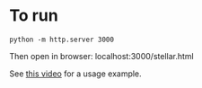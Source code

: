 # To run

```
python -m http.server 3000
```

Then open in browser: localhost:3000/stellar.html

See [this video](https://www.bilibili.com/video/BV1KG411r7HJ) for a usage example.